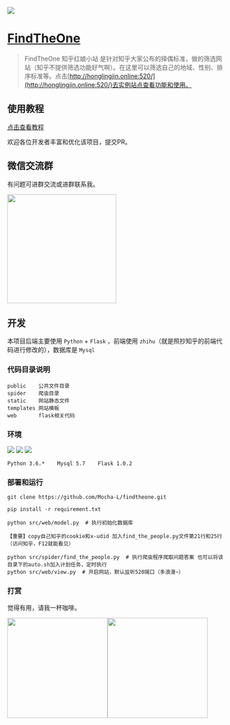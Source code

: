 ![](https://github.com/Mocha-L/findtheone/blob/master/pic/findtheone.jpg)  

# [FindTheOne](http://honglingjin.online:520/)

> FindTheOne 知乎红娘小站 是针对知乎大家公布的择偶标准，做的筛选网站（知乎不提供筛选功能好气啊）。在这里可以筛选自己的地域、性别、排序标准等。点击[http://honglingjin.online:520/](http://honglingjin.online:520/)去实例站点查看功能和使用。

## 使用教程

[点击查看教程](https://www.zhihu.com/question/275359100/answer/540772904)

欢迎各位开发者丰富和优化该项目，提交PR。

## 微信交流群

有问题可进群交流或进群联系我。

<img src="https://github.com/Mocha-L/findtheone/blob/master/pic/wecha.jpg" width="250px" />

## 开发

本项目后端主要使用 `Python` + `Flask` ，前端使用 `zhihu`（就是照抄知乎的前端代码进行修改的），数据库是 `Mysql`

### 代码目录说明

```
public    公共文件目录
spider    爬虫目录
static    网站静态文件
templates 网站模板
web       flask相关代码
```

### 环境
![](https://img.shields.io/badge/Python-3.6%2B-brightgreen.svg) ![](https://img.shields.io/badge/Flask-1.0.2%2B-brightgreen.svg) ![](https://img.shields.io/badge/Mysql-5.7%2B-brightgreen.svg)

	Python 3.6.*    Mysql 5.7    Flask 1.0.2

### 部署和运行

```
git clone https://github.com/Mocha-L/findtheone.git

pip install -r requirement.txt

python src/web/model.py  # 执行初始化数据库

【重要】copy自己知乎的cookie和x-udid 加入find_the_people.py文件第21行和25行（访问知乎，F12就能看见）

python src/spider/find_the_people.py  # 执行爬虫程序爬取问题答案 也可以将该目录下的auto.sh加入计划任务，定时执行
python src/web/view.py  # 开启网站，默认监听520端口（多浪漫~）
```
### 打赏

觉得有用，请我一杯咖啡。

<img src="https://github.com/Mocha-L/findtheone/blob/master/pic/ali.png" width="230px" /><img src="https://github.com/Mocha-L/findtheone/blob/master/pic/wechat.png" width="230px" />
